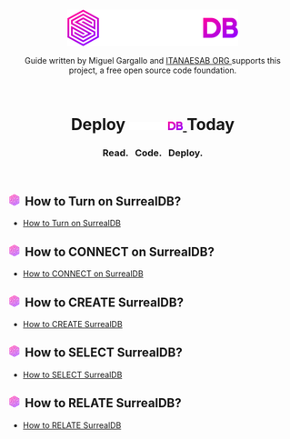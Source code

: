 <br>
<p align="center">
    <a href="https://surrealdb.com#gh-dark-mode-only" target="_blank">
        <img width="300" src="/img/white/logo.svg" alt="SurrealDB Logo">
    </a>
    <p align="center">
    Guide written by Miguel Gargallo and <a href="https://itamaesan.org" target="_blank"> ITANAESAB ORG </a> supports this project, a free open source code foundation.
    </p>
</p>
<br> 
<h1 align="center">
    <a>Deploy <a href="https://surrealdb.com#gh-dark-mode-only" target="_blank">
        <img src="/img/white/text.svg" height="15" alt="SurrealDB">
    </a> Today </h1>
    <h3 align="center">Read. &nbsp; Code. &nbsp; Deploy.</h3>     
    <br>

<h2><img height="20" src="/img/whatissurreal.svg">&nbsp;&nbsp;How to Turn on SurrealDB?</h2>

 - [How to Turn on SurrealDB](01-How-to-turn-on-SurrealDB.md)

<h2><img height="20" src="/img/whatissurreal.svg">&nbsp;&nbsp;How to CONNECT on SurrealDB?</h2>

 - [How to CONNECT on SurrealDB](02-How-to-connect-into-SurrealDB.md)

<h2><img height="20" src="/img/whatissurreal.svg">&nbsp;&nbsp;How to CREATE SurrealDB?</h2>

 - [How to CREATE SurrealDB](03-How-to-create-on-SurrealDB.md)

<h2><img height="20" src="/img/whatissurreal.svg">&nbsp;&nbsp;How to SELECT SurrealDB?</h2>

 - [How to SELECT SurrealDB](04-How-to-select-on-SurrealDB.md)

<h2><img height="20" src="/img/whatissurreal.svg">&nbsp;&nbsp;How to RELATE SurrealDB?</h2>

 - [How to RELATE SurrealDB](05-How-to-relate-on-SurrealDB.md)
